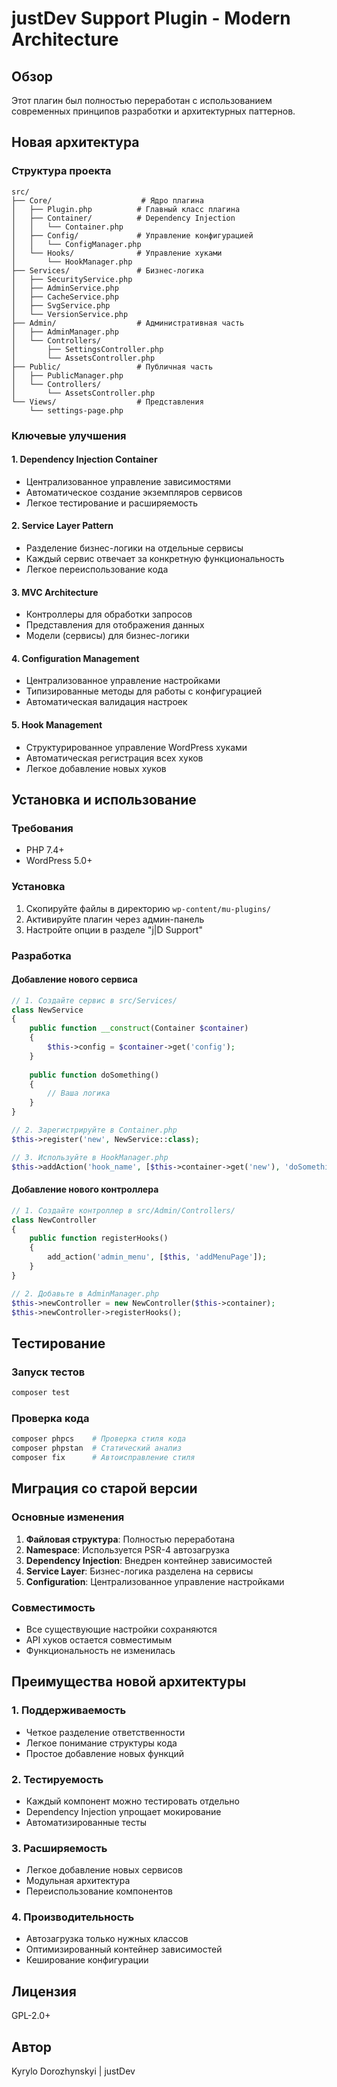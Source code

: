 # justDev Support Plugin - Modern Architecture

## Обзор

Этот плагин был полностью переработан с использованием современных принципов разработки и архитектурных паттернов.

## Новая архитектура

### Структура проекта

```
src/
├── Core/                    # Ядро плагина
│   ├── Plugin.php          # Главный класс плагина
│   ├── Container/          # Dependency Injection
│   │   └── Container.php
│   ├── Config/             # Управление конфигурацией
│   │   └── ConfigManager.php
│   └── Hooks/              # Управление хуками
│       └── HookManager.php
├── Services/               # Бизнес-логика
│   ├── SecurityService.php
│   ├── AdminService.php
│   ├── CacheService.php
│   ├── SvgService.php
│   └── VersionService.php
├── Admin/                  # Административная часть
│   ├── AdminManager.php
│   └── Controllers/
│       ├── SettingsController.php
│       └── AssetsController.php
├── Public/                 # Публичная часть
│   ├── PublicManager.php
│   └── Controllers/
│       └── AssetsController.php
└── Views/                  # Представления
    └── settings-page.php
```

### Ключевые улучшения

#### 1. Dependency Injection Container
- Централизованное управление зависимостями
- Автоматическое создание экземпляров сервисов
- Легкое тестирование и расширяемость

#### 2. Service Layer Pattern
- Разделение бизнес-логики на отдельные сервисы
- Каждый сервис отвечает за конкретную функциональность
- Легкое переиспользование кода

#### 3. MVC Architecture
- Контроллеры для обработки запросов
- Представления для отображения данных
- Модели (сервисы) для бизнес-логики

#### 4. Configuration Management
- Централизованное управление настройками
- Типизированные методы для работы с конфигурацией
- Автоматическая валидация настроек

#### 5. Hook Management
- Структурированное управление WordPress хуками
- Автоматическая регистрация всех хуков
- Легкое добавление новых хуков

## Установка и использование

### Требования
- PHP 7.4+
- WordPress 5.0+

### Установка
1. Скопируйте файлы в директорию `wp-content/mu-plugins/`
2. Активируйте плагин через админ-панель
3. Настройте опции в разделе "j|D Support"

### Разработка

#### Добавление нового сервиса
```php
// 1. Создайте сервис в src/Services/
class NewService
{
    public function __construct(Container $container)
    {
        $this->config = $container->get('config');
    }
    
    public function doSomething()
    {
        // Ваша логика
    }
}

// 2. Зарегистрируйте в Container.php
$this->register('new', NewService::class);

// 3. Используйте в HookManager.php
$this->addAction('hook_name', [$this->container->get('new'), 'doSomething']);
```

#### Добавление нового контроллера
```php
// 1. Создайте контроллер в src/Admin/Controllers/
class NewController
{
    public function registerHooks()
    {
        add_action('admin_menu', [$this, 'addMenuPage']);
    }
}

// 2. Добавьте в AdminManager.php
$this->newController = new NewController($this->container);
$this->newController->registerHooks();
```

## Тестирование

### Запуск тестов
```bash
composer test
```

### Проверка кода
```bash
composer phpcs    # Проверка стиля кода
composer phpstan  # Статический анализ
composer fix      # Автоисправление стиля
```

## Миграция со старой версии

### Основные изменения
1. **Файловая структура**: Полностью переработана
2. **Namespace**: Используется PSR-4 автозагрузка
3. **Dependency Injection**: Внедрен контейнер зависимостей
4. **Service Layer**: Бизнес-логика разделена на сервисы
5. **Configuration**: Централизованное управление настройками

### Совместимость
- Все существующие настройки сохраняются
- API хуков остается совместимым
- Функциональность не изменилась

## Преимущества новой архитектуры

### 1. Поддерживаемость
- Четкое разделение ответственности
- Легкое понимание структуры кода
- Простое добавление новых функций

### 2. Тестируемость
- Каждый компонент можно тестировать отдельно
- Dependency Injection упрощает мокирование
- Автоматизированные тесты

### 3. Расширяемость
- Легкое добавление новых сервисов
- Модульная архитектура
- Переиспользование компонентов

### 4. Производительность
- Автозагрузка только нужных классов
- Оптимизированный контейнер зависимостей
- Кеширование конфигурации

## Лицензия

GPL-2.0+

## Автор

Kyrylo Dorozhynskyi | justDev 
